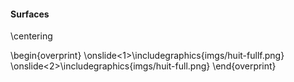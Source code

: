 #### Surfaces

\centering

\begin{overprint}
\onslide<1>\includegraphics{imgs/huit-fullf.png}
\onslide<2>\includegraphics{imgs/huit-full.png}
\end{overprint}
